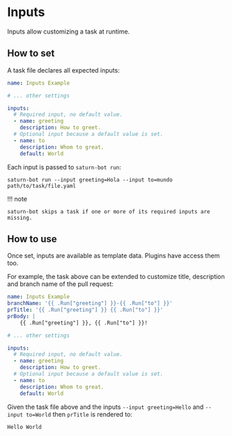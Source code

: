 # Inputs

Inputs allow customizing a task at runtime.

## How to set

A task file declares all expected inputs:

```yaml title="Task"
name: Inputs Example

# ... other settings

inputs:
  # Required input, no default value.
  - name: greeting
    description: How to greet.
  # Optional input because a default value is set.
  - name: to
    description: Whom to great.
    default: World
```

Each input is passed to `saturn-bot run`:

```shell
saturn-bot run --input greeting=Hola --input to=mundo path/to/task/file.yaml
```

!!! note

    saturn-bot skips a task if one or more of its required inputs are missing.

## How to use

Once set, inputs are available as template data.
Plugins have access them too.

For example, the task above can be extended to customize title, description and branch name of the pull request:

```yaml title="Task with input template"
name: Inputs Example
branchName: '{{ .Run["greeting"] }}-{{ .Run["to"] }}'
prTitle: '{{ .Run["greeting"] }} {{ .Run["to"] }}'
prBody: |
    {{ .Run["greeting"] }}, {{ .Run["to"] }}!

# ... other settings

inputs:
  # Required input, no default value.
  - name: greeting
    description: How to greet.
  # Optional input because a default value is set.
  - name: to
    description: Whom to great.
    default: World
```

Given the task file above and the inputs `--input greeting=Hello` and `--input to=World`
then `prTitle` is rendered to:

```text
Hello World
```
